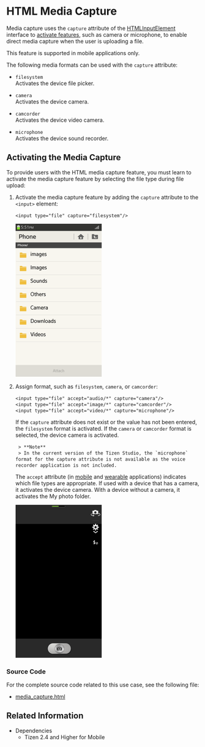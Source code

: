 # HTML Media Capture

Media capture uses the `capture` attribute of the [HTMLInputElement](http://www.w3.org/TR/2012/WD-html-media-capture-20120712/#dfn-htmlinputelement) interface to [activate features](#activating-the-media-capture), such as camera or microphone, to enable direct media capture when the user is uploading a file.

This feature is supported in mobile applications only.

The following media formats can be used with the `capture` attribute:

- `filesystem`  
 Activates the device file picker.

- `camera`  
 Activates the device camera.

- `camcorder`  
 Activates the device video camera.

- `microphone`  
Activates the device sound recorder.

## Activating the Media Capture

To provide users with the HTML media capture feature, you must learn to activate the media capture feature by selecting the file type during file upload:

1. Activate the media capture feature by adding the `capture` attribute to the `<input>` element:

   ```
   <input type="file" capture="filesystem"/>
   ```

   ![File types](./media/media_capture_file_types.png)

2. Assign format, such as `filesystem`, `camera`, or `camcorder`:

   ```
   <input type="file" accept="audio/*" capture="camera"/>
   <input type="file" accept="image/*" capture="camcorder"/>
   <input type="file" accept="video/*" capture="microphone"/>
   ```

    If the `capture` attribute does not exist or the value has not been entered, the `filesystem` format is activated. If the `camera` or `camcorder` format is selected, the device camera is activated.

		> **Note**  
		> In the current version of the Tizen Studio, the `microphone` format for the capture attribute is not available as the voice recorder application is not included.

   The `accept` attribute (in [mobile](http://www.w3.org/TR/2014/REC-html5-20141028/forms.html#attr-input-accept) and [wearable](https://www.w3.org/TR/2014/CR-html5-20140429/forms.html#attr-input-accept) applications) indicates which file types are appropriate. If used with a device that has a camera, it activates the device camera. With a device without a camera, it activates the My photo folder.

   ![Activating media features](./media/media_capture_activating_features.png)

### Source Code

For the complete source code related to this use case, see the following file:

- [media_capture.html](http://download.tizen.org/misc/examples/w3c_html5/media/html_media_capture)

## Related Information
* Dependencies
  - Tizen 2.4 and Higher for Mobile
